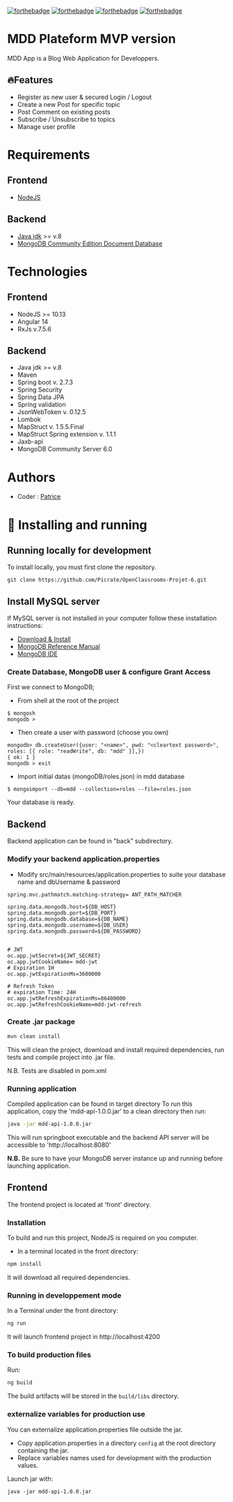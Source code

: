 [![forthebadge](https://forthebadge.com/images/badges/made-with-typescript.svg)](https://forthebadge.com)
[![forthebadge](https://forthebadge.com/images/badges/made-with-java.png)](https://forthebadge.com)
[![forthebadge](https://forthebadge.com/images/badges/build-with-spring.svg)](https://forthebadge.com)
[![forthebadge](https://forthebadge.com/images/badges/code-it-test-it-break-it.svg)](https://forthebadge.com)

# MDD Plateform MVP version
MDD App is a Blog Web Application for Developpers.

## 🔥Features

- Register as new user & secured Login / Logout
- Create a new Post for specific topic
- Post Comment on existing posts
- Subscribe / Unsubscribe to topics
- Manage user profile

# Requirements
## Frontend
- [NodeJS](https://nodejs.org/en)
## Backend
- [Java jdk](https://www.oracle.com/en/java/technologies/downloads/) >= v.8
- [MongoDB Community Edition Document Database](https://www.mongodb.com/products/self-managed/community-edition)

# Technologies

## Frontend

- NodeJS >= 10.13
- Angular 14
- RxJs v.7.5.6

## Backend

- Java jdk >= v.8
- Maven
- Spring boot v. 2.7.3
- Spring Security
- Spring Data JPA
- Spring validation
- JsonWebToken v. 0.12.5
- Lombok
- MapStruct v. 1.5.5.Final
- MapStruct Spring extension v. 1.1.1
- Jaxb-api
- MongoDB Community Server 6.0

# Authors

- Coder : [Patrice](https://github.com/Picrate)

# 🧬 Installing and running

## Running locally for development

To install locally, you must first clone the repository.
```shell
git clone https://github.com/Picrate/OpenClassrooms-Projet-6.git
```

## Install MySQL server

If MySQL server is not installed in your computer follow these installation instructions:

- [Download & Install](https://www.mongodb.com/try/download/community)
- [MongoDB Reference Manual](https://www.mongodb.com/docs/manual/)
- [MongoDB IDE](https://studio3t.com/fr/)

### Create Database, MongoDB user & configure Grant Access
First we connect to MongoDB;
- From shell at the root of the project
```shell
$ mongosh
mongodb > 
```
- Then create a user with password (choose you own)
```shell
mongodb> db.createUser({user: "<name>", pwd: "<cleartext password>", roles: [{ role: "readWrite", db: "mdd" }],})
{ ok: 1 }
mongodb > exit
```
- Import initial datas (mongoDB/roles.json) in mdd database
```shell
$ mongoimport --db=mdd --collection=roles --file=roles.json
```

Your database is ready.

## Backend
Backend application can be found in "back" subdirectory.

### Modify your backend application.properties
- Modify src/main/resources/application.properties to suite your database name and dbUsername & password
```
spring.mvc.pathmatch.matching-strategy= ANT_PATH_MATCHER

spring.data.mongodb.host=${DB_HOST}
spring.data.mongodb.port=${DB_PORT}
spring.data.mongodb.database=${DB_NAME}
spring.data.mongodb.username=${DB_USER}
spring.data.mongodb.password=${DB_PASSWORD}


# JWT
oc.app.jwtSecret=${JWT_SECRET}
oc.app.jwtCookieName= mdd-jwt
# Expiration 1H
oc.app.jwtExpirationMs=3600000

# Refresh Token
# expiration Time: 24H
oc.app.jwtRefreshExpirationMs=86400000
oc.app.jwtRefreshCookieName=mdd-jwt-refresh
```
### Create .jar package
```bash
mvn clean install
```
This will clean the project, download and install required dependencies, run tests and compile project into .jar file.

N.B. Tests are disabled in pom.xml

### Running application
Compiled application can be found in target directory
To run this application, copy the 'mdd-api-1.0.0.jar' to a clean directory then run:
```bash
java -jar mdd-api-1.0.0.jar
```
This will run springboot executable and the backend API server will be accessible to 'http://localhost:8080'

**N.B.** Be sure to have your MongoDB server instance up and running before launching application.

## Frontend
The frontend project is located at 'front' directory.
### Installation
To build and run this project, NodeJS is required on you computer.
- In a terminal located in the front directory:
```bash
npm install
```
It will download all required dependencies.
### Running in developpement mode
In a Terminal under the front directory:
```bash
ng run
```
It will launch frontend project in http://localhost:4200
### To build production files
Run:
```bash
ng build
```
The build artifacts will be stored in the `build/libs` directory.

### externalize variables for production use
You can externalize application.properties file outside the jar.
- Copy application.properties in a directory `config` at the root directory containing the jar.
- Replace variables names used for development with the production values.

Launch jar with:
```shell
java -jar mdd-api-1.0.0.jar
```
